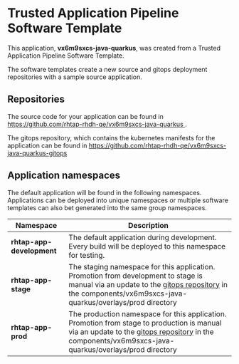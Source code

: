 # Trusted Application Pipeline Software Template

This application, **vx6m9sxcs-java-quarkus**, was created from a Trusted Application Pipeline Software Template.

The software templates create a new source and gitops deployment repositories with a sample source application. 

## Repositories

The source code for your application can be found in [https://github.com/rhtap-rhdh-qe/vx6m9sxcs-java-quarkus ](https://github.com/rhtap-rhdh-qe/vx6m9sxcs-java-quarkus ).
 
The gitops repository, which contains the kubernetes manifests for the application can be found in 
[https://github.com/rhtap-rhdh-qe/vx6m9sxcs-java-quarkus-gitops ](https://github.com/rhtap-rhdh-qe/vx6m9sxcs-java-quarkus-gitops ) 

## Application namespaces 

The default application will be found in the following namespaces. Applications can be deployed into unique namespaces or multiple software templates can also bet generated into the same group namespaces.  

|  Namespace   |  Description   |  
| -------- | -------- |   
| **rhtap-app-development** | The default application during development. Every build will be deployed to this namespace for testing. | 
| **rhtap-app-stage** | The staging namespace for this application. Promotion from development to stage is manual via an update to the [gitops repository](https://github.com/rhtap-rhdh-qe/vx6m9sxcs-java-quarkus-gitops ) in the components/vx6m9sxcs-java-quarkus/overlays/prod directory |  
| **rhtap-app-prod** | The production namespace for this application. Promotion from stage to production is manual via an update to the [gitops repository](https://github.com/rhtap-rhdh-qe/vx6m9sxcs-java-quarkus-gitops ) in the components/vx6m9sxcs-java-quarkus/overlays/prod directory | 